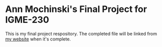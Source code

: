 # Ann Mochinski's Final Project for IGME-230

This is my final project respository. The completed file will be linked from [my website](http://people.rit.edu/am2317/igme230/) when it's complete.
